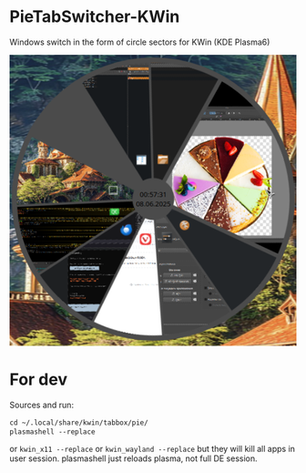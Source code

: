 # PieTabSwitcher-KWin

Windows switch in the form of circle sectors for KWin (KDE Plasma6)

![Preview](readme/preview1.png)


# For dev

Sources and run:
```
cd ~/.local/share/kwin/tabbox/pie/
plasmashell --replace
```
or `kwin_x11 --replace` or `kwin_wayland --replace` but they will kill all apps in user session. plasmashell just reloads plasma, not full DE session.
